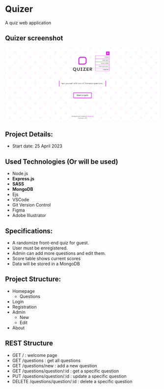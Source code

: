 # Quizer
A quiz web application

## Quizer screenshot
![Quizer screenshot](https://github.com/alisariyer/quizer/blob/main/screeenshot.png)

## Project Details:
- Start date: 25 April 2023

## Used Technologies (Or will be used)
- Node.js
- **Express.js**
- **SASS**
- **MongoDB**
- Ejs
- VSCode
- Git Version Control
- Figma
- Adobe Illustrator

## Specifications:
- A randomize front-end quiz for guest.
- User must be enregistered.
- Admin can add more questions and edit them.
- Score table shows current scores
- Data will be stored in a MongoDB

## Project Structure:
- Homepage
  - Questions
- Login
- Registration
- Admin
  - New
  - Edit
- About

## REST Structure
- GET /                           : welcome page
- GET /questions                  : get all questions
- GET /questions/new              : add a new question
- GET /questions/question/:id     : get a specific question
- PUT /questions/question/:id     : update a specific question
- DELETE /questions/question/:id  : delete a specific question
